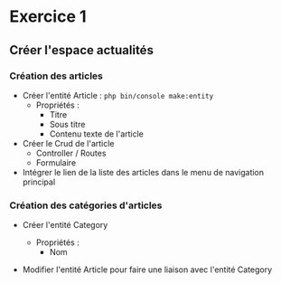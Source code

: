 
# Exercice 1 

## Créer l'espace actualités

### Création des articles
* Créer l'entité Article : `php bin/console make:entity`
    * Propriétés :
        * Titre
        * Sous titre
        * Contenu texte de l'article
* Créer le Crud de l'article
    * Controller / Routes
    * Formulaire
* Intégrer le lien de la liste des articles dans le menu de navigation principal

### Création des catégories d'articles

* Créer l'entité Category
    * Propriétés : 
        * Nom

* Modifier l'entité Article pour faire une liaison avec l'entité Category


